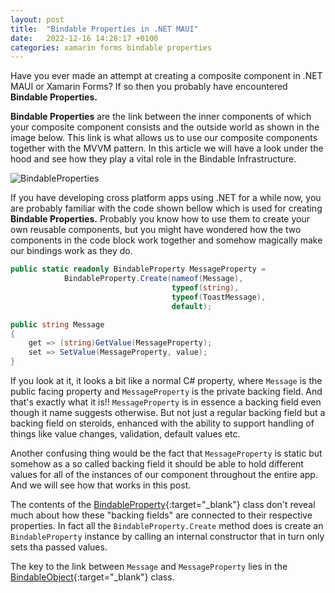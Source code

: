 ```yaml
---
layout: post
title:  "Bindable Properties in .NET MAUI"
date:   2022-12-16 14:28:17 +0100
categories: xamarin forms bindable properties
---
```


Have you ever made an attempt at creating a composite component in .NET MAUI or Xamarin Forms? If so then you probably have encountered **Bindable Properties.** 

 **Bindable Properties** are the link between the inner components of which your composite component consists and the outside world as shown in the image below. This link is what allows us to use our composite components together with the MVVM pattern. In this article we will have a look under the hood and see how they play a vital role in the Bindable Infrastructure.

![BindableProperties](/Blog/assets/images/BindableProperties/BindableProperties.png)

If you have developing cross platform apps using .NET for a while now, you are probably familiar with the code shown bellow which is used for creating **Bindable Properties.** Probably you know how to use them to create your own reusable components, but you might have wondered how the two components in the code block work together and somehow magically make our bindings work as they do.

```csharp
public static readonly BindableProperty MessageProperty =
            BindableProperty.Create(nameof(Message),
                                    typeof(string),
                                    typeof(ToastMessage),
                                    default);

public string Message
{
    get => (string)GetValue(MessageProperty);
    set => SetValue(MessageProperty, value);
}
```

If you look at it, it looks a bit like a normal C# property, where `Message` is the public facing property and `MessageProperty` is the private backing field. And that's exactly what it is!! `MessageProperty` is in essence a backing field even though it name suggests otherwise. But not just a regular backing field but a backing field on steroids, enhanced with the ability to support handling of things like value changes, validation, default values etc.

Another confusing thing would be the fact that `MessageProperty` is static but somehow as a so called backing field it should be able to hold different values for all of the instances of our component throughout the entire app. And we will see how that works in this post.

The contents of the [BindableProperty](https://github.com/dotnet/maui/blob/main/src/Controls/src/Core/BindableProperty.cs){:target="\_blank"} class don't reveal much about how these "backing fields" are connected to their respective properties. In fact all the `BindableProperty.Create` method does is create an `BindableProperty` instance by calling an internal constructor that in turn only sets tha passed values.

The key to the link between `Message` and `MessageProperty` lies in the [BindableObject](https://github.com/dotnet/maui/blob/main/src/Controls/src/Core/BindableObject.cs){:target="\_blank"} class.